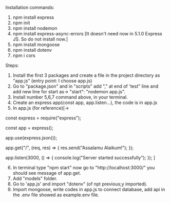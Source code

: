 Installation commands:

1. npm install express
2. npm init
3. npm install nodemon
4. npm install express-async-errors [It doesn't need now in 5.1.0 Express JS. So do not install now.]
5. npm install mongoose
6. npm install dotenv
7. npm i cors


Steps:

1. Install the first 3 packages and create a file in the project directory as "app.js" (entry point: I choose app.js)
2. Go to "package.json" and in "scripts" add "," at end of 'test" line and add new line for start as-> "start": "nodemon app.js".
3. Install number 5,6,7 command above, in your terminal.
4. Create an express app(const app, app.listen...), the code is in app.js 
5. In app.js (for reference)[->

const express = require("express");

const app = express();

app.use(express.json());

app.get("/", (req, res) => {
  res.send("Assalamu Alaikum!");
});

app.listen(3000, () => {
  console.log("Server started successfully");
});
]

6. In terminal type "npm start" now go to "http://localhost:3000/" you should see message of app.get.
7. Add "models" folder.
8. Go to 'app.js' and import "dotenv" (of npt previous;y imported).
9. Import mongoose, write codes in app.js to connect database, add api in the .env file showed as example.env file.
